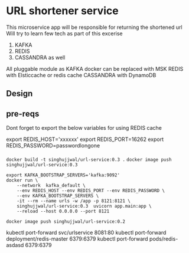 # URL shortener service

This microservice app will be responsible for returning the shortened url
Will try to learn few tech as part of this excerise

1. KAFKA
2. REDIS
3. CASSANDRA as well 


All pluggable module as KAFKA docker can be replaced with MSK
REDIS with Elsticcache or redis cache
CASSANDRA with DynamoDB


## Design

## pre-reqs

Dont forget to export the below variables for using REDIS cache

export REDIS_HOST='xxxxxx'
export REDIS_PORT=16262
export REDIS_PASSWORD=passwordlongone



####

`docker build -t singhujjwal/url-service:0.3 .`
`docker image push singhujjwal/url-service:0.3`
```
export KAFKA_BOOTSTRAP_SERVERS='kafka:9092'
docker run \
    --network  kafka_default \
    --env REDIS_HOST --env REDIS_PORT --env REDIS_PASSWORD \
    --env KAFKA_BOOTSTRAP_SERVERS \
    -it --rm --name urls -w /app -p 8121:8121 \
    singhujjwal/url-service:0.3  uvicorn app.main:app \
    --reload --host 0.0.0.0 --port 8121
```
`docker image push singhujjwal/url-service:0.2`


kubectl port-forward svc/urlservice 8081:80 
kubectl port-forward deployment/redis-master 6379:6379 
kubectl port-forward pods/redis-asdasd 6379:6379 